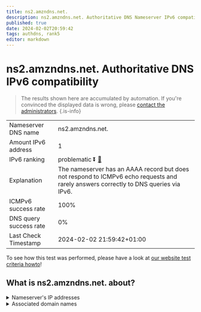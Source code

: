 ```yaml
---
title: ns2.amzndns.net.
description: ns2.amzndns.net. Authoritative DNS Nameserver IPv6 compatibility
published: true
date: 2024-02-02T20:59:42
tags: authdns, rank5
editor: markdown
---
```


# ns2.amzndns.net. Authoritative DNS IPv6 compatibility

> The results shown here are accumulated by automation. If you're convinced the displayed data is wrong, please [contact the administrators](/howto/chat). 
{.is-info}




|   |   |
| - | - |
| Nameserver DNS name | ns2.amzndns.net.
| Amount IPv6 address | 1
| IPv6 ranking | problematic :arrow_double_down: [🔗](/howto/ranking) |
| Explanation | The nameserver has an AAAA record but does not respond to ICMPv6 echo requests and rarely answers correctly to DNS queries via IPv6. |
| ICMPv6 success rate | 100%|
| DNS query success rate | 0% |
| Last Check Timestamp | 2024-02-02 21:59:42+01:00 |

To see how this test was performed, please have a look at [our website test criteria howto](/howto/testcriteria/authdns)!


## What is ns2.amzndns.net. about?




<details>
<summary>Nameserver's IP addresses</summary>

2610:a1:1017::10

</details>



<details>
<summary>Associated domain names</summary>

www.amazon.co.uk

www.imdb.com

</details>
